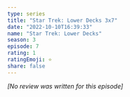 ```yaml
---
type: series
title: "Star Trek: Lower Decks 3x7"
date: "2022-10-10T16:39:33"
name: "Star Trek: Lower Decks"
season: 3
episode: 7
rating: 1
ratingEmoji: ⭐️
share: false
---
```


*[No review was written for this episode]*
